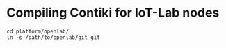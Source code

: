 Compiling Contiki for IoT-Lab nodes
===================================


    cd platform/openlab/
    ln -s /path/to/openlab/git git



